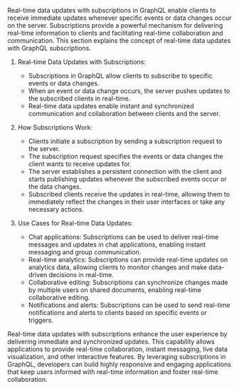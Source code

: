 Real-time data updates with subscriptions in GraphQL enable clients to receive immediate updates whenever specific events or data changes occur on the server. Subscriptions provide a powerful mechanism for delivering real-time information to clients and facilitating real-time collaboration and communication. This section explains the concept of real-time data updates with GraphQL subscriptions.

1. Real-time Data Updates with Subscriptions:
    
    - Subscriptions in GraphQL allow clients to subscribe to specific events or data changes.
    - When an event or data change occurs, the server pushes updates to the subscribed clients in real-time.
    - Real-time data updates enable instant and synchronized communication and collaboration between clients and the server.
2. How Subscriptions Work:
    
    - Clients initiate a subscription by sending a subscription request to the server.
    - The subscription request specifies the events or data changes the client wants to receive updates for.
    - The server establishes a persistent connection with the client and starts publishing updates whenever the subscribed events occur or the data changes.
    - Subscribed clients receive the updates in real-time, allowing them to immediately reflect the changes in their user interfaces or take any necessary actions.
3. Use Cases for Real-time Data Updates:
    
    - Chat applications: Subscriptions can be used to deliver real-time messages and updates in chat applications, enabling instant messaging and group communication.
    - Real-time analytics: Subscriptions can provide real-time updates on analytics data, allowing clients to monitor changes and make data-driven decisions in real-time.
    - Collaborative editing: Subscriptions can synchronize changes made by multiple users on shared documents, enabling real-time collaborative editing.
    - Notifications and alerts: Subscriptions can be used to send real-time notifications and alerts to clients based on specific events or triggers.

Real-time data updates with subscriptions enhance the user experience by delivering immediate and synchronized updates. This capability allows applications to provide real-time collaboration, instant messaging, live data visualization, and other interactive features. By leveraging subscriptions in GraphQL, developers can build highly responsive and engaging applications that keep users informed with real-time information and foster real-time collaboration.

